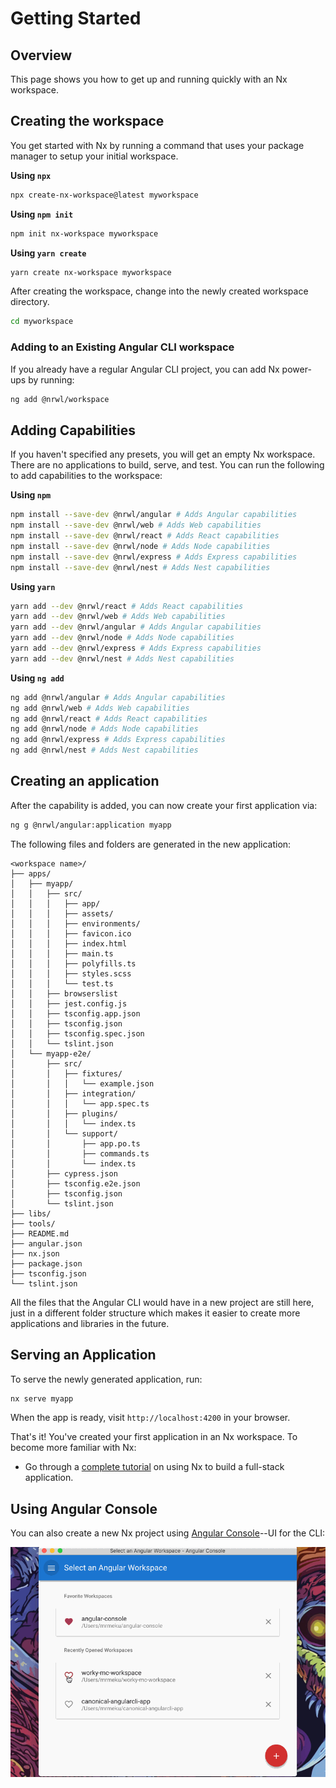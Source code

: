 # Getting Started

## Overview

This page shows you how to get up and running quickly with an Nx workspace.

## Creating the workspace

You get started with Nx by running a command that uses your package manager to setup your initial workspace.

**Using `npx`**

```bash
npx create-nx-workspace@latest myworkspace
```

**Using `npm init`**

```bash
npm init nx-workspace myworkspace
```

**Using `yarn create`**

```bash
yarn create nx-workspace myworkspace
```

After creating the workspace, change into the newly created workspace directory.

```bash
cd myworkspace
```

### Adding to an Existing Angular CLI workspace

If you already have a regular Angular CLI project, you can add Nx power-ups by running:

```bash
ng add @nrwl/workspace
```

## Adding Capabilities

If you haven't specified any presets, you will get an empty Nx workspace. There are no applications to build, serve, and test. You can run the following to add capabilities to the workspace:

**Using `npm`**

```bash
npm install --save-dev @nrwl/angular # Adds Angular capabilities
npm install --save-dev @nrwl/web # Adds Web capabilities
npm install --save-dev @nrwl/react # Adds React capabilities
npm install --save-dev @nrwl/node # Adds Node capabilities
npm install --save-dev @nrwl/express # Adds Express capabilities
npm install --save-dev @nrwl/nest # Adds Nest capabilities
```

**Using `yarn`**

```bash
yarn add --dev @nrwl/react # Adds React capabilities
yarn add --dev @nrwl/web # Adds Web capabilities
yarn add --dev @nrwl/angular # Adds Angular capabilities
yarn add --dev @nrwl/node # Adds Node capabilities
yarn add --dev @nrwl/express # Adds Express capabilities
yarn add --dev @nrwl/nest # Adds Nest capabilities
```

**Using `ng add`**

```bash
ng add @nrwl/angular # Adds Angular capabilities
ng add @nrwl/web # Adds Web capabilities
ng add @nrwl/react # Adds React capabilities
ng add @nrwl/node # Adds Node capabilities
ng add @nrwl/express # Adds Express capabilities
ng add @nrwl/nest # Adds Nest capabilities
```

## Creating an application

After the capability is added, you can now create your first application via:

```bash
ng g @nrwl/angular:application myapp
```

The following files and folders are generated in the new application:

```treeview
<workspace name>/
├── apps/
│   ├── myapp/
│   │   ├── src/
│   │   │   ├── app/
│   │   │   ├── assets/
│   │   │   ├── environments/
│   │   │   ├── favicon.ico
│   │   │   ├── index.html
│   │   │   ├── main.ts
│   │   │   ├── polyfills.ts
│   │   │   ├── styles.scss
│   │   │   └── test.ts
│   │   ├── browserslist
│   │   ├── jest.config.js
│   │   ├── tsconfig.app.json
│   │   ├── tsconfig.json
│   │   ├── tsconfig.spec.json
│   │   └── tslint.json
│   └── myapp-e2e/
│       ├── src/
│       │   ├── fixtures/
│       │   │   └── example.json
│       │   ├── integration/
│       │   │   └── app.spec.ts
│       │   ├── plugins/
│       │   │   └── index.ts
│       │   └── support/
│       │       ├── app.po.ts
│       │       ├── commands.ts
│       │       └── index.ts
│       ├── cypress.json
│       ├── tsconfig.e2e.json
│       ├── tsconfig.json
│       └── tslint.json
├── libs/
├── tools/
├── README.md
├── angular.json
├── nx.json
├── package.json
├── tsconfig.json
└── tslint.json
```

All the files that the Angular CLI would have in a new project are still here, just in a different folder structure which makes it easier to create more applications and libraries in the future.

## Serving an Application

To serve the newly generated application, run:

```bash
nx serve myapp
```

When the app is ready, visit `http://localhost:4200` in your browser.

That's it! You've created your first application in an Nx workspace. To become more familiar with Nx:

- Go through a [complete tutorial](/angular/tutorial/01-create-application) on using Nx to build a full-stack application.

## Using Angular Console

You can also create a new Nx project using [Angular Console](https://angularconsole.com)--UI for the CLI:

![Create Workspace](./create-workspace.gif)
